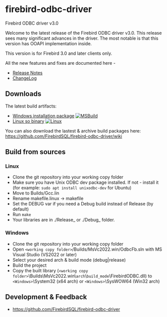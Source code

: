 # firebird-odbc-driver

Firebird ODBC driver v3.0

Welcome to the latest release of the Firebird ODBC driver v3.0. This release
sees many significant advances in the driver.
The most notable is that this version has OOAPI implementation inside.

This version is for Firebird 3.0 and later clients only.

All the new features and fixes are documented here - 
* [Release Notes](https://html-preview.github.io/?url=https://github.com/FirebirdSQL/firebird-odbc-driver/blob/master/Install/ReleaseNotes_v3.0.html)
* [ChangeLog](https://raw.githubusercontent.com/FirebirdSQL/firebird-odbc-driver/master/ChangeLog_v3.0)

## Downloads
The latest build artifacts:
* [Windows installation package](https://github.com/user-attachments/files/19207749/win_installers.zip) [![MSBuild](https://github.com/FirebirdSQL/firebird-odbc-driver/actions/workflows/msbuild.yml/badge.svg)](https://github.com/FirebirdSQL/firebird-odbc-driver/actions/workflows/msbuild.yml)
* [Linux so binary](https://github.com/user-attachments/files/19207739/linux_libs.zip) [![Linux](https://github.com/FirebirdSQL/firebird-odbc-driver/actions/workflows/linux.yml/badge.svg)](https://github.com/FirebirdSQL/firebird-odbc-driver/actions/workflows/linux.yml)

You can also download the lastest & archive build packages here: https://github.com/FirebirdSQL/firebird-odbc-driver/wiki


## Build from sources

### Linux
* Clone the git repository into your working copy folder
* Make sure you have Unix ODBC dev package installed. If not - install it (for example: `sudo apt install unixodbc-dev` for Ubuntu)
* Move to Builds/Gcc.lin
* Rename makefile.linux -> makefile
* Set the DEBUG var if you need a Debug build instead of Release (by default)
* Run `make`
* Your libraries are in ./Release_<arch> or ./Debug_<arch> folder.

### Windows
* Clone the git repository into your working copy folder
* Open `<working copy folder>`/Builds/MsVc2022.win/OdbcFb.sln with MS Visual Studio (VS2022 or later)
* Select your desired arch & build mode (debug|release)
* Build the project
* Copy the built library (`<working copy folder>`\Builds\MsVc2022.win\\`arch`\\`build_mode`\FirebirdODBC.dll) to `<Windows>`\System32 (x64 arch) or `<Windows>`\SysWOW64 (Win32 arch)

## Development & Feedback

- https://github.com/FirebirdSQL/firebird-odbc-driver

